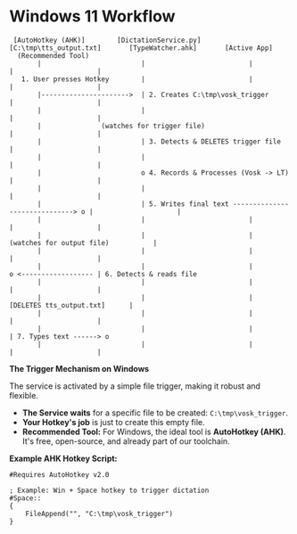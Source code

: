# Windows 11 Workflow
```
 [AutoHotkey (AHK)]        [DictationService.py]        [C:\tmp\tts_output.txt]       [TypeWatcher.ahk]       [Active App]
  (Recommended Tool)
       |                         |                          |                             |                     |
   1. User presses Hotkey        |                          |                             |                     |
       |---------------------->  | 2. Creates C:\tmp\vosk_trigger                         |                     |
       |                         |                                                        |                     |
       |               (watches for trigger file)                                         |                     |
       |                         | 3. Detects & DELETES trigger file                      |                     |
       |                         |                                                        |                     |
       |                         o 4. Records & Processes (Vosk -> LT)                    |                     |
       |                         |                                                        |                     |
       |                         | 5. Writes final text ------------------------------> o |                     |
       |                         |                          |                             |                     |
       |                         |                          |               (watches for output file)           |
       |                         |                          |                             |                     |
       |                         |                          |                             o <------------------ | 6. Detects & reads file
       |                         |                          |                             |                     |
       |                         |                          |                     [DELETES tts_output.txt]      |
       |                         |                          |                             |                     |
       |                         |                          |                             | 7. Types text ------> o
       |                         |                          |                             |                     |
```

**The Trigger Mechanism on Windows**

The service is activated by a simple file trigger, making it robust and flexible.

*   **The Service waits** for a specific file to be created: `C:\tmp\vosk_trigger`.
*   **Your Hotkey's job** is just to create this empty file.
*   **Recommended Tool:** For Windows, the ideal tool is **AutoHotkey (AHK)**. It's free, open-source, and already part of our toolchain.

**Example AHK Hotkey Script:**
```ahk
#Requires AutoHotkey v2.0

; Example: Win + Space hotkey to trigger dictation
#Space::
{
    FileAppend("", "C:\tmp\vosk_trigger")
}
```
